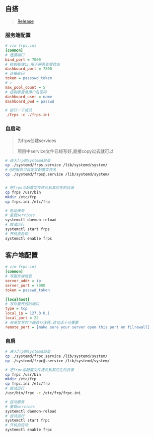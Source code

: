 <!-- 
title: 内网穿透
sort: 
--> 

## 自搭

> [Release](https://github.com/fatedier/frp/releases)

### 服务端配置

```ini
# vim frps.ini
[common]
# 连接端口
bind_port = 7000
# 控制板端口,用于网页查看状态
dashboard_port = 7800
# 连接密码
token = passswd_token
# z
max_pool_count = 5
# 控制板登录用户名密码
dashboard_user = name
dashboard_pwd = passwd

# 运行一下试试
./frps -c ./frps.ini
```

### 自启动

> 为frps创建services
>
> 项目中service文件已经写好,直接copy过去就可以

```bash
# 进入frp的systemd目录
cp ./systemd/frps.service /lib/systemd/system/
# @的服务可自定义配置文件名
cp ./systemd/frps@.service /lib/systemd/system/


# 把frps与配置文件拷贝到其应在的目录
cp frps /usr/bin
mkdir /etc/frp       
cp frps.ini /etc/frp

# 启动服务
# 重载services
systemctl daemon-reload 
# 尝试运行
systemctl start frps
# 开机自启动
systemctl enable frps
```

## 客户端配置

```ini
# vim frpc.ini
[common]
# 写服务端信息
server_addr = ip
server_port = 7000
token = passwd_token
 
[localhost]
# 写你要开放的端口
type = tcp
local_ip = 127.0.0.1
local_port = 22
# 用英文写的下面这行注释,这句话十分重要
remote_port = [make sure your server open this port on filrewall]
```

### 自启

```bash
# 进入frp的systemd目录
cp ./systemd/frpc.service /lib/systemd/system/
cp ./systemd/frpc@.service /lib/systemd/system/

# 把frpc与配置文件拷贝到其应在的目录
cp frpc /usr/bin
mkdir /etc/frp
cp frpc.ini /etc/frp
# 尝试运行
/usr/bin/frpc -c /etc/frp/frpc.ini

# 启动服务
# 重载services
systemctl daemon-reload 
# 尝试运行
systemctl start frpc
# 开机自启动
systemctl enable frpc
```

